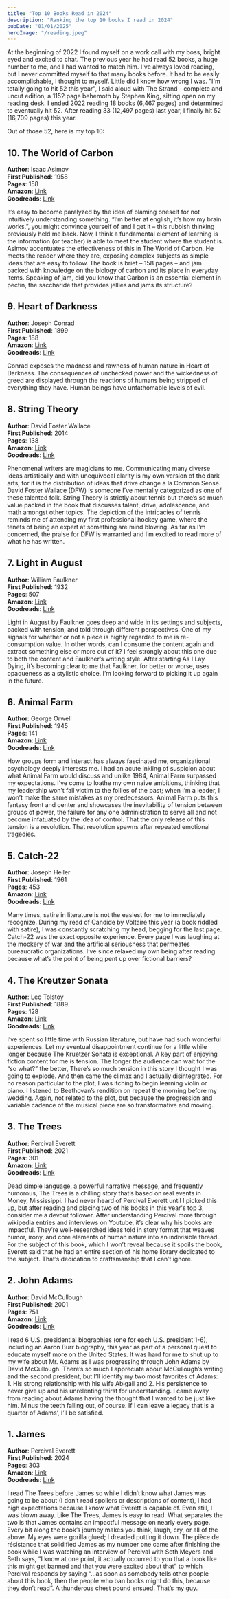 ```yaml
---
title: "Top 10 Books Read in 2024"
description: "Ranking the top 10 books I read in 2024"
pubDate: "01/01/2025"
heroImage: "/reading.jpeg"
---
```


At the beginning of 2022 I found myself on a work call with my boss, bright eyed and excited to chat. The previous year he had read 52 books, a huge number to me, and I had wanted to match him. I've always loved reading, but I never committed myself to that many books before. It had to be easily accomplishable, I thought to myself. Little did I know how wrong I was. "I'm totally going to hit 52 this year", I said aloud with The Strand - complete and uncut edition, a 1152 page behemoth by Stephen King, sitting open on my reading desk. I ended 2022 reading 18 books (6,467 pages) and determined to eventually hit 52. After reading 33 (12,497 pages) last year, I finally hit 52 (16,709 pages) this year. 

Out of those 52, here is my top 10:


## 10. The World of Carbon 

__Author__: Isaac Asimov  
__First Published__: 1958  
__Pages__: 158  
__Amazon__: [Link](https://amzn.to/4a3gakF)     
__Goodreads__: [Link](https://www.goodreads.com/book/show/977250.World_of_Carbon)

It’s easy to become paralyzed by the idea of blaming oneself for not intuitively understanding something. “I’m better at english, it’s how my brain works.”, you might convince yourself of and I get it – this rubbish thinking previously held me back. Now, I think a fundamental element of learning is the information (or teacher) is able to meet the student where the student is. Asimov accentuates the effectiveness of this in The World of Carbon. He meets the reader where they are, exposing complex subjects as simple ideas that are easy to follow. The book is brief – 158 pages – and jam packed with knowledge on the biology of carbon and its place in everyday items. Speaking of jam, did you know that Carbon is an essential element in pectin, the saccharide that provides jellies and jams its structure?

## 9. Heart of Darkness

__Author__: Joseph Conrad   
__First Published__: 1899       
__Pages__: 188  
__Amazon__: [Link](https://amzn.to/3DNFBuw)     
__Goodreads__: [Link](https://www.goodreads.com/book/show/4900.Heart_of_Darkness)

Conrad exposes the madness and rawness of human nature in Heart of Darkness. The consequences of unchecked power and the wickedness of greed are displayed through the reactions of humans being stripped of everything they have. Human beings have unfathomable levels of evil.

## 8. String Theory

__Author__: David Foster Wallace    
__First Published__: 2014   
__Pages__: 138  
__Amazon__: [Link](https://amzn.to/3DQrjt2)     
__Goodreads__: [Link](https://www.goodreads.com/book/show/27246166-string-theory)

Phenomenal writers are magicians to me. Communicating many diverse ideas artistically and with unequivocal clarity is my own version of the dark arts, for it is the distribution of ideas that drive change a la Common Sense. David Foster Wallace (DFW) is someone I’ve mentally categorized as one of these talented folk. String Theory is strictly about tennis but there’s so much value packed in the book that discusses talent, drive, adolescence, and math amongst other topics. The depiction of the intricacies of tennis reminds me of attending my first professional hockey game, where the tenets of being an expert at something are mind blowing. As far as I’m concerned, the praise for DFW is warranted and I’m excited to read more of what he has written.

## 7. Light in August

__Author__: William Faulkner    
__First Published__: 1932   
__Pages__: 507  
__Amazon__: [Link](https://amzn.to/4fFfrHM)     
__Goodreads__: [Link](https://www.goodreads.com/book/show/10979.Light_in_August)

Light in August by Faulkner goes deep and wide in its settings and subjects, packed with tension, and told through different perspectives. One of my signals for whether or not a piece is highly regarded to me is re-consumption value. In other words, can I consume the content again and extract something else or more out of it? I feel strongly about this one due to both the content and Faulkner’s writing style. After starting As I Lay Dying, it’s becoming clear to me that Faulkner, for better or worse, uses opaqueness as a stylistic choice. I’m looking forward to picking it up again in the future.

## 6. Animal Farm

__Author__: George Orwell   
__First Published__: 1945   
__Pages__: 141  
__Amazon__: [Link](https://amzn.to/3W5aCAG)     
__Goodreads__: [Link](https://www.goodreads.com/book/show/170448.Animal_Farm)

How groups form and interact has always fascinated me, organizational psychology deeply interests me. I had an acute inkling of suspicion about what Animal Farm would discuss and unlike 1984, Animal Farm surpassed my expectations. I’ve come to loathe my own naive ambitions, thinking that my leadership won’t fall victim to the follies of the past; when I’m a leader, I won’t make the same mistakes as my predecessors. Animal Farm puts this fantasy front and center and showcases the inevitability of tension between groups of power, the failure for any one administration to serve all and not become infatuated by the idea of control. That the only release of this tension is a revolution. That revolution spawns after repeated emotional tragedies. 

## 5. Catch-22

__Author__: Joseph Heller   
__First Published__: 1961   
__Pages__: 453  
__Amazon__: [Link](https://amzn.to/406qSCK)     
__Goodreads__: [Link](https://www.goodreads.com/book/show/168668.Catch_22)

Many times, satire in literature is not the easiest for me to immediately recognize. During my read of Candide by Voltaire this year (a book riddled with satire), I was constantly scratching my head, begging for the last page. Catch-22 was the exact opposite experience. Every page I was laughing at the mockery of war and the artificial seriousness that permeates bureaucratic organizations. I’ve since relaxed my own being after reading because what’s the point of being pent up over fictional barriers?

## 4. The Kreutzer Sonata

__Author__: Leo Tolstoy     
__First Published__: 1889   
__Pages__: 128  
__Amazon__: [Link](https://amzn.to/4fMKn8R)     
__Goodreads__: [Link](https://www.goodreads.com/book/show/141077.The_Kreutzer_Sonata)

I’ve spent so little time with Russian literature, but have had such wonderful experiences. Let my eventual disappointment continue for a little while longer because The Kruetzer Sonata is exceptional. A key part of enjoying fiction content for me is tension. The longer the audience can wait for the “so what?” the better, There’s so much tension in this story I thought I was going to explode. And then came the climax and I actually disintegrated. For no reason particular to the plot, I was itching to begin learning violin or piano. I listened to Beethovan’s rendition on repeat the morning before my wedding. Again, not related to the plot, but because the progression and variable cadence of the musical piece are so transformative and moving.

## 3. The Trees

__Author__: Percival Everett    
__First Published__: 2021   
__Pages__: 301  
__Amazon__: [Link](https://amzn.to/400St81)     
__Goodreads__: [Link](https://www.goodreads.com/book/show/56269278-the-trees)

Dead simple language, a powerful narrative message, and frequently humorous, The Trees is a chilling story that’s based on real events in Money, Mississippi. I had never heard of Percival Everett until I picked this up, but after reading and placing two of his books in this year's top 3, consider me a devout follower. After understanding Percival more through wikipedia entries and interviews on Youtube, it’s clear why his books are impactful. They’re well-researched ideas told in story format that weaves humor, irony, and core elements of human nature into an indivisible thread. For the subject of this book, which I won’t reveal because it spoils the book, Everett said that he had an entire section of his home library dedicated to the subject. That’s dedication to craftsmanship that I can’t ignore.

## 2. John Adams

__Author__: David McCullough    
__First Published__: 2001   
__Pages__: 751  
__Amazon__: [Link](https://amzn.to/40i4GH1)     
__Goodreads__: [Link](https://www.goodreads.com/book/show/2203.John_Adams)

I read 6 U.S. presidential biographies (one for each U.S. president 1-6), including an Aaron Burr biography, this year as part of a personal quest to educate myself more on the United States. It was hard for me to shut up to my wife about Mr. Adams as I was progressing through John Adams by David McCullough. There’s so much I appreciate about McCullough’s writing and the second president, but I’ll identify my two most favorites of Adams: 1. His strong relationship with his wife Abigail and 2. His persistence to never give up and his unrelenting thirst for understanding. I came away from reading about Adams having the thought that I wanted to be just like him. Minus the teeth falling out, of course. If I can leave a legacy that is a quarter of Adams’, I’ll be satisfied.

## 1. James

__Author__: Percival Everett    
__First Published__: 2024   
__Pages__: 303  
__Amazon__: [Link](https://amzn.to/40dLQ3I)     
__Goodreads__: [Link](https://www.goodreads.com/book/show/173754979-james)

I read The Trees before James so while I didn’t know what James was going to be about (I don’t read spoilers or descriptions of content), I had high expectations because I know what Everett is capable of. Even still, I was blown away. Like The Trees, James is easy to read. What separates the two is that James contains an impactful message on nearly every page. Every bit along the book’s journey makes you think, laugh, cry, or all of the above. My eyes were gorilla glued; I dreaded putting it down. The pièce de résistance that solidified James as my number one came after finishing the book while I was watching an interview of Percival with Seth Meyers and Seth says, “I know at one point, it actually occurred to you that a book like this might get banned and that you were excited about that” to which Percival responds by saying “...as soon as somebody tells other people about this book, then the people who ban books might do this, because they don’t read”. A thunderous chest pound ensued. That’s my guy. 


